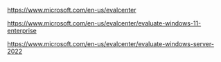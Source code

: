 https://www.microsoft.com/en-us/evalcenter

https://www.microsoft.com/en-us/evalcenter/evaluate-windows-11-enterprise

https://www.microsoft.com/en-us/evalcenter/evaluate-windows-server-2022
